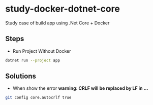 # study-docker-dotnet-core
Study case of build app using .Net Core + Docker

## Steps

- Run Project Without Docker

```sh
dotnet run --project app
```


## Solutions

- When show the error **warning: CRLF will be replaced by LF in ...**

```sh
git config core.autocrlf true
```
